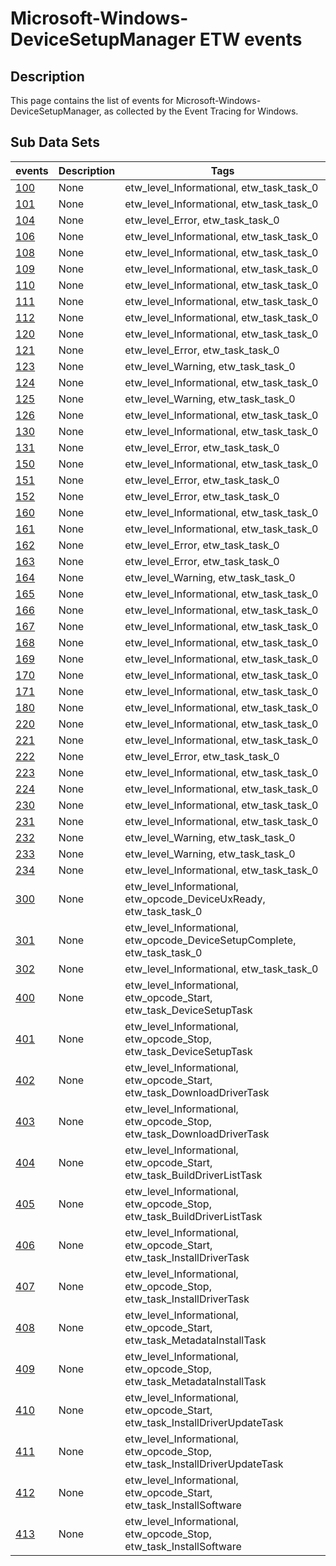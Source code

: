 # Microsoft-Windows-DeviceSetupManager ETW events

## Description
This page contains the list of events for Microsoft-Windows-DeviceSetupManager, as collected by the Event Tracing for Windows.

## Sub Data Sets
|events|Description|Tags|
|---|---|---|
|[100](events/event-100.md)|None|etw_level_Informational, etw_task_task_0|
|[101](events/event-101.md)|None|etw_level_Informational, etw_task_task_0|
|[104](events/event-104.md)|None|etw_level_Error, etw_task_task_0|
|[106](events/event-106.md)|None|etw_level_Informational, etw_task_task_0|
|[108](events/event-108.md)|None|etw_level_Informational, etw_task_task_0|
|[109](events/event-109.md)|None|etw_level_Informational, etw_task_task_0|
|[110](events/event-110.md)|None|etw_level_Informational, etw_task_task_0|
|[111](events/event-111.md)|None|etw_level_Informational, etw_task_task_0|
|[112](events/event-112.md)|None|etw_level_Informational, etw_task_task_0|
|[120](events/event-120.md)|None|etw_level_Informational, etw_task_task_0|
|[121](events/event-121.md)|None|etw_level_Error, etw_task_task_0|
|[123](events/event-123.md)|None|etw_level_Warning, etw_task_task_0|
|[124](events/event-124.md)|None|etw_level_Informational, etw_task_task_0|
|[125](events/event-125.md)|None|etw_level_Warning, etw_task_task_0|
|[126](events/event-126.md)|None|etw_level_Informational, etw_task_task_0|
|[130](events/event-130.md)|None|etw_level_Informational, etw_task_task_0|
|[131](events/event-131.md)|None|etw_level_Error, etw_task_task_0|
|[150](events/event-150.md)|None|etw_level_Informational, etw_task_task_0|
|[151](events/event-151.md)|None|etw_level_Error, etw_task_task_0|
|[152](events/event-152.md)|None|etw_level_Error, etw_task_task_0|
|[160](events/event-160.md)|None|etw_level_Informational, etw_task_task_0|
|[161](events/event-161.md)|None|etw_level_Informational, etw_task_task_0|
|[162](events/event-162.md)|None|etw_level_Error, etw_task_task_0|
|[163](events/event-163.md)|None|etw_level_Error, etw_task_task_0|
|[164](events/event-164.md)|None|etw_level_Warning, etw_task_task_0|
|[165](events/event-165.md)|None|etw_level_Informational, etw_task_task_0|
|[166](events/event-166.md)|None|etw_level_Informational, etw_task_task_0|
|[167](events/event-167.md)|None|etw_level_Informational, etw_task_task_0|
|[168](events/event-168.md)|None|etw_level_Informational, etw_task_task_0|
|[169](events/event-169.md)|None|etw_level_Informational, etw_task_task_0|
|[170](events/event-170.md)|None|etw_level_Informational, etw_task_task_0|
|[171](events/event-171.md)|None|etw_level_Informational, etw_task_task_0|
|[180](events/event-180.md)|None|etw_level_Informational, etw_task_task_0|
|[220](events/event-220.md)|None|etw_level_Informational, etw_task_task_0|
|[221](events/event-221.md)|None|etw_level_Informational, etw_task_task_0|
|[222](events/event-222.md)|None|etw_level_Error, etw_task_task_0|
|[223](events/event-223.md)|None|etw_level_Informational, etw_task_task_0|
|[224](events/event-224.md)|None|etw_level_Informational, etw_task_task_0|
|[230](events/event-230.md)|None|etw_level_Informational, etw_task_task_0|
|[231](events/event-231.md)|None|etw_level_Informational, etw_task_task_0|
|[232](events/event-232.md)|None|etw_level_Warning, etw_task_task_0|
|[233](events/event-233.md)|None|etw_level_Warning, etw_task_task_0|
|[234](events/event-234.md)|None|etw_level_Informational, etw_task_task_0|
|[300](events/event-300.md)|None|etw_level_Informational, etw_opcode_DeviceUxReady, etw_task_task_0|
|[301](events/event-301.md)|None|etw_level_Informational, etw_opcode_DeviceSetupComplete, etw_task_task_0|
|[302](events/event-302.md)|None|etw_level_Informational, etw_task_task_0|
|[400](events/event-400.md)|None|etw_level_Informational, etw_opcode_Start, etw_task_DeviceSetupTask|
|[401](events/event-401.md)|None|etw_level_Informational, etw_opcode_Stop, etw_task_DeviceSetupTask|
|[402](events/event-402.md)|None|etw_level_Informational, etw_opcode_Start, etw_task_DownloadDriverTask|
|[403](events/event-403.md)|None|etw_level_Informational, etw_opcode_Stop, etw_task_DownloadDriverTask|
|[404](events/event-404.md)|None|etw_level_Informational, etw_opcode_Start, etw_task_BuildDriverListTask|
|[405](events/event-405.md)|None|etw_level_Informational, etw_opcode_Stop, etw_task_BuildDriverListTask|
|[406](events/event-406.md)|None|etw_level_Informational, etw_opcode_Start, etw_task_InstallDriverTask|
|[407](events/event-407.md)|None|etw_level_Informational, etw_opcode_Stop, etw_task_InstallDriverTask|
|[408](events/event-408.md)|None|etw_level_Informational, etw_opcode_Start, etw_task_MetadataInstallTask|
|[409](events/event-409.md)|None|etw_level_Informational, etw_opcode_Stop, etw_task_MetadataInstallTask|
|[410](events/event-410.md)|None|etw_level_Informational, etw_opcode_Start, etw_task_InstallDriverUpdateTask|
|[411](events/event-411.md)|None|etw_level_Informational, etw_opcode_Stop, etw_task_InstallDriverUpdateTask|
|[412](events/event-412.md)|None|etw_level_Informational, etw_opcode_Start, etw_task_InstallSoftware|
|[413](events/event-413.md)|None|etw_level_Informational, etw_opcode_Stop, etw_task_InstallSoftware|

